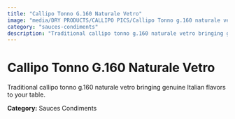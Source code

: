 ```yaml
---
title: "Callipo Tonno G.160 Naturale Vetro"
image: "media/DRY PRODUCTS/CALLIPO PICS/Callipo Tonno g.160 naturale vetro .png"
category: "sauces-condiments"
description: "Traditional callipo tonno g.160 naturale vetro bringing genuine Italian flavors to your table."
---
```


# Callipo Tonno G.160 Naturale Vetro

Traditional callipo tonno g.160 naturale vetro bringing genuine Italian flavors to your table.

**Category:** Sauces Condiments
